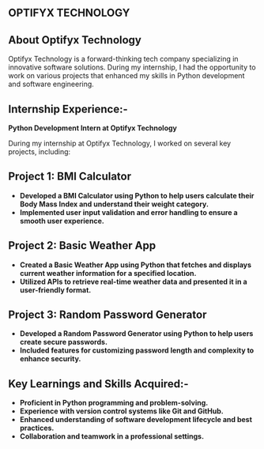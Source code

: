 ## OPTIFYX TECHNOLOGY

## About Optifyx Technology
Optifyx Technology is a forward-thinking tech company specializing in innovative software solutions. During my internship, I had the opportunity to work on various projects that enhanced my skills in Python development and software engineering.

## Internship Experience:-
**Python Development Intern at Optifyx Technology**

During my internship at Optifyx Technology, I worked on several key projects, including:

## Project 1: BMI Calculator
- **Developed a BMI Calculator using Python to help users calculate their Body Mass Index and understand their weight category.**
- **Implemented user input validation and error handling to ensure a smooth user experience.**

## Project 2: Basic Weather App
- **Created a Basic Weather App using Python that fetches and displays current weather information for a specified location.**
- **Utilized APIs to retrieve real-time weather data and presented it in a user-friendly format.**

## Project 3: Random Password Generator
- **Developed a Random Password Generator using Python to help users create secure passwords.**
- **Included features for customizing password length and complexity to enhance security.**

## Key Learnings and Skills Acquired:-

 - **Proficient in Python programming and problem-solving.**
 -  **Experience with version control systems like Git and GitHub.**
 -  **Enhanced understanding of software development lifecycle and best practices.**
 - **Collaboration and teamwork in a professional settings.**
